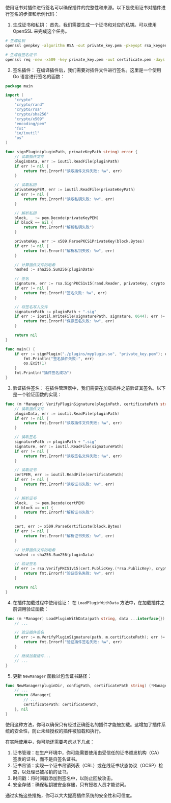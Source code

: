 使用证书对插件进行签名可以确保插件的完整性和来源。以下是使用证书对插件进行签名的步骤和示例代码：

1. 生成证书和私钥：
   首先，我们需要生成一个证书和对应的私钥。可以使用 OpenSSL 来完成这个任务。

```bash
# 生成私钥
openssl genpkey -algorithm RSA -out private_key.pem -pkeyopt rsa_keygen_bits:2048

# 生成自签名证书
openssl req -new -x509 -key private_key.pem -out certificate.pem -days 365
```

2. 签名插件：
   在编译插件后，我们需要对插件文件进行签名。这里是一个使用 Go 语言进行签名的函数：

```go
package main

import (
    "crypto"
    "crypto/rand"
    "crypto/rsa"
    "crypto/sha256"
    "crypto/x509"
    "encoding/pem"
    "fmt"
    "io/ioutil"
    "os"
)

func signPlugin(pluginPath, privateKeyPath string) error {
    // 读取插件文件
    pluginData, err := ioutil.ReadFile(pluginPath)
    if err != nil {
        return fmt.Errorf("读取插件文件失败: %w", err)
    }

    // 读取私钥
    privateKeyPEM, err := ioutil.ReadFile(privateKeyPath)
    if err != nil {
        return fmt.Errorf("读取私钥失败: %w", err)
    }

    // 解析私钥
    block, _ := pem.Decode(privateKeyPEM)
    if block == nil {
        return fmt.Errorf("解析私钥失败")
    }

    privateKey, err := x509.ParsePKCS1PrivateKey(block.Bytes)
    if err != nil {
        return fmt.Errorf("解析私钥失败: %w", err)
    }

    // 计算插件文件的哈希
    hashed := sha256.Sum256(pluginData)

    // 签名
    signature, err := rsa.SignPKCS1v15(rand.Reader, privateKey, crypto.SHA256, hashed[:])
    if err != nil {
        return fmt.Errorf("签名失败: %w", err)
    }

    // 将签名写入文件
    signaturePath := pluginPath + ".sig"
    if err := ioutil.WriteFile(signaturePath, signature, 0644); err != nil {
        return fmt.Errorf("保存签名失败: %w", err)
    }

    return nil
}

func main() {
    if err := signPlugin("./plugins/myplugin.so", "private_key.pem"); err != nil {
        fmt.Println("签名插件失败:", err)
        os.Exit(1)
    }
    fmt.Println("插件签名成功")
}
```

3. 验证插件签名：
   在插件管理器中，我们需要在加载插件之前验证其签名。以下是一个验证函数的实现：

```go
func (m *Manager) VerifyPluginSignature(pluginPath, certificatePath string) error {
    // 读取插件文件
    pluginData, err := ioutil.ReadFile(pluginPath)
    if err != nil {
        return fmt.Errorf("读取插件文件失败: %w", err)
    }

    // 读取签名
    signaturePath := pluginPath + ".sig"
    signature, err := ioutil.ReadFile(signaturePath)
    if err != nil {
        return fmt.Errorf("读取签名文件失败: %w", err)
    }

    // 读取证书
    certPEM, err := ioutil.ReadFile(certificatePath)
    if err != nil {
        return fmt.Errorf("读取证书失败: %w", err)
    }

    // 解析证书
    block, _ := pem.Decode(certPEM)
    if block == nil {
        return fmt.Errorf("解析证书失败")
    }

    cert, err := x509.ParseCertificate(block.Bytes)
    if err != nil {
        return fmt.Errorf("解析证书失败: %w", err)
    }

    // 计算插件文件的哈希
    hashed := sha256.Sum256(pluginData)

    // 验证签名
    if err := rsa.VerifyPKCS1v15(cert.PublicKey.(*rsa.PublicKey), crypto.SHA256, hashed[:], signature); err != nil {
        return fmt.Errorf("验证签名失败: %w", err)
    }

    return nil
}
```

4. 在插件加载过程中使用验证：
   在 `LoadPluginWithData` 方法中，在加载插件之前调用验证函数：

```go
func (m *Manager) LoadPluginWithData(path string, data ...interface{}) error {
    // ...

    // 验证插件签名
    if err := m.VerifyPluginSignature(path, m.certificatePath); err != nil {
        return fmt.Errorf("验证插件签名失败: %w", err)
    }

    // 继续加载插件...
    // ...
}
```

5. 更新 `NewManager` 函数以包含证书路径：

```go
func NewManager(pluginDir, configPath, certificatePath string) (*Manager, error) {
    // ...
    return &Manager{
        // ...
        certificatePath: certificatePath,
    }, nil
}
```

使用这种方法，你可以确保只有经过正确签名的插件才能被加载。这增加了插件系统的安全性，防止未经授权的插件被加载和执行。

在实际使用中，你可能还需要考虑以下几点：

1. 证书管理：在生产环境中，你可能需要使用由受信任的证书颁发机构（CA）签发的证书，而不是自签名证书。
2. 证书吊销：实现一个证书吊销列表（CRL）或在线证书状态协议（OCSP）检查，以处理已被吊销的证书。
3. 时间戳：将时间戳添加到签名中，以防止回放攻击。
4. 安全存储：确保私钥被安全存储，只有授权人员才能访问。

通过实施这些措施，你可以大大提高插件系统的安全性和可信度。